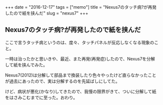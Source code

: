 +++
date = "2016-12-17"
tags =  ["memo"]
title = "Nexus7のタッチ病?が再発したので紙を挟んだ"
slug = "nexus7"
+++

## Nexus7のタッチ病?が再発したので紙を挟んだ

ここで言うタッチ病というのは、度々、タッチパネルが反応しなくなる現象のこと。

一時は治ったかと思いきや、最近、また再発(再発症)したので、Nexus7を分解して紙を挟んでみた。

Nexus7(2012)は分解して部品まで換装したり色々やったけど直らなかったことが過去にあったので、実は分解するのを先延ばしにしてた。

けど、病状が悪化(かなり)してきたので、我慢の限界がきて、ついに分解して紙をはさみこむまでに至った。おわり。
	  

